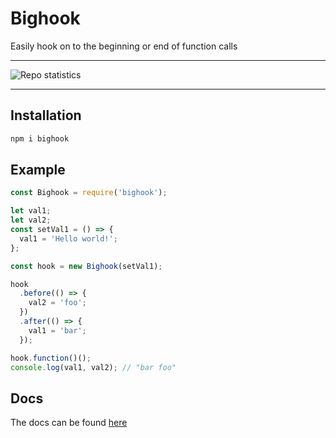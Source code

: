 # Bighook

Easily hook on to the beginning or end of function calls
___
![Repo statistics](https://gh-card.dev/repos/shreyasm-dev/bighook.svg)
___

## Installation

```bash
npm i bighook
```

## Example

```javascript
const Bighook = require('bighook');

let val1;
let val2;
const setVal1 = () => {
  val1 = 'Hello world!';
};

const hook = new Bighook(setVal1);

hook
  .before(() => {
    val2 = 'foo';
  })
  .after(() => {
    val1 = 'bar';
  });

hook.function()();
console.log(val1, val2); // "bar foo"
```

## Docs

The docs can be found [here](https://shreyasm-dev.github.io/bighook/docs)
